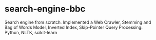 # search-engine-bbc

Search engine from scratch. Implemented a Web Crawler, Stemming and Bag of Words Model, Inverted Index, Skip-Pointer Query Processing.  Python, NLTK, scikit-learn
